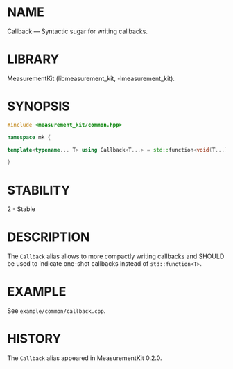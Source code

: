 # NAME
Callback &mdash; Syntactic sugar for writing callbacks.

# LIBRARY
MeasurementKit (libmeasurement_kit, -lmeasurement_kit).

# SYNOPSIS
```C++
#include <measurement_kit/common.hpp>

namespace mk {

template<typename... T> using Callback<T...> = std::function<void(T...)>;

}
```

# STABILITY
2 - Stable

# DESCRIPTION

The `Callback` alias allows to more compactly writing callbacks and SHOULD be
used to indicate one-shot callbacks instead of `std::function<T>`.

# EXAMPLE

See `example/common/callback.cpp`.

# HISTORY

The `Callback` alias appeared in MeasurementKit 0.2.0.
